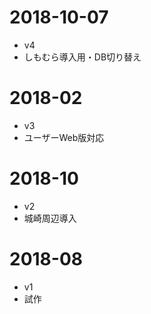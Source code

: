 # 2018-10-07
- v4
- しもむら導入用・DB切り替え

# 2018-02
- v3
- ユーザーWeb版対応

# 2018-10
- v2
- 城崎周辺導入

# 2018-08
- v1
- 試作

